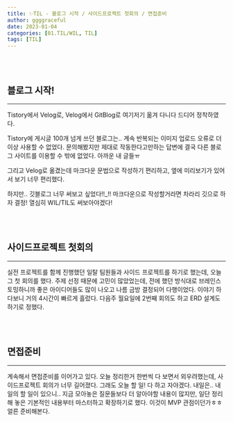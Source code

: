 ```yaml
---
title: ✨TIL - 블로그 시작 / 사이드프로젝트 첫회의 / 면접준비
author: ggggraceful
date: 2023-01-04
categories: [01.TIL/WIL, TIL]
tags: [TIL]
---
```


<br/>
<br/>

## 블로그 시작!

---

Tistory에서 Velog로, Velog에서 GitBlog로 여기저기 옮겨 다니다 드디어 정착하였다.


Tistory에 게시글 100개 넘게 쓰던 블로그는.. 계속 반복되는 이미지 업로드 오류로 더이상 사용할 수 없었다. 문의해봤지만 제대로 작동한다고만하는 답변에 결국 다른 블로그 사이트를 이용할 수 밖에 없었다. 아까운 내 글들ㅠ

그리고 Velog로 옮겼는데 마크다운 문법으로 작성하기 편리하고, 옆에 미리보기가 있어서 보기 너무 편리했다.

하지만.. 깃블로그 너무 써보고 싶었다!!_!! 마크다운으로 작성할거라면 차라리 깃으로 하자 결정! 열심히 WIL/TIL도 써보아야겠다!

<br/>
<br/>

## 사이드프로젝트 첫회의

---

실전 프로젝트를 함께 진행했던 일탈 팀원들과 사이드 프로젝트를 하기로 했는데, 오늘 그 첫 회의를 했다. 주제 선정 때문에 고민이 많았었는데, 전에 했던 방식대로 브레인스토밍하니까 좋은 아이디어들도 많이 나오고 나름 금방 결정되어 다행이었다. 이야기 하다보니 거의 4시간이 빠르게 흘렀다. 다음주 월요일에 2번째 회의도 하고 ERD 설계도 하기로 정했다.

<br/>
<br/>

## 면접준비

---

계속해서 면접준비를 이어가고 있다. 오늘 정리한거 한번씩 다 보면서 외우려했는데, 사이드프로젝트 회의가 너무 길어졌다. 그래도 오늘 할 일! 다 하고 자야겠다. 내일은.. 내일의 할 일이 있으니.. 지금 모아놓은 질문들보다 더 알아야할 내용이 많지만, 일단 정리해 놓은 기본적인 내용부터 마스터하고 확장하기로 했다. 이것이 MVP 관점이던가ㅎㅎ 얼른 준비해본다.





